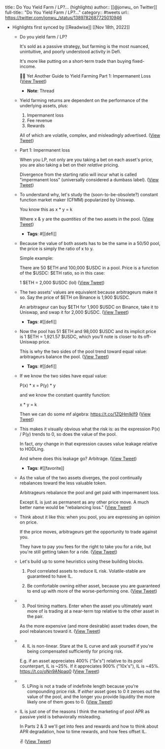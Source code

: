 title:: Do You Yield Farm / LP?... (highlights)
author:: [[@jonwu_ on Twitter]]
full-title:: "Do You Yield Farm / LP?..."
category:: #tweets
url:: https://twitter.com/jonwu_/status/1389782687725010946

- Highlights first synced by [[Readwise]] [[Nov 18th, 2022]]
	- Do you yield farm / LP?
	  
	  It's sold as a passive strategy, but farming is the most nuanced, unintuitive, and poorly understood activity in Defi.
	  
	  It's more like putting on a short-term trade than buying fixed-income.
	  
	  🧑‍🌾 Yet Another Guide to Yield Farming
	  Part 1: Impermanent Loss ([View Tweet](https://twitter.com/jonwu_/status/1389782646000078850))
		- **Note**: Thread
	- Yield farming returns are dependent on the performance of the underlying assets, plus:
	  
	  1) Impermanent loss
	  2) Fee revenue
	  3) Rewards
	  
	  All of which are volatile, complex, and misleadingly advertised. ([View Tweet](https://twitter.com/jonwu_/status/1389782648118251522))
	- Part 1: Impermanent loss
	  
	  When you LP, not only are you taking a bet on each asset's price, you are also taking a bet on their *relative* pricing.
	  
	  Divergence from the starting ratio will incur what is called "impermanent loss" (universally considered a dumbass label). ([View Tweet](https://twitter.com/jonwu_/status/1389782650546708481))
	- To understand why, let's study the (soon-to-be-obsolete?) constant function market maker (CFMM) popularized by Uniswap.
	  
	  You know this as 
	  x * y = k
	  
	  Where x & y are the *quantities* of the two assets in the pool. ([View Tweet](https://twitter.com/jonwu_/status/1389782654564847616))
		- **Tags**: #[[defi]]
	- Because the value of both assets has to be the same in a 50/50 pool, the price is simply the ratio of x to y.
	  
	  Simple example:
	  
	  There are 50 $ETH and 100,000 $USDC in a pool. Price is a function of the $USDC: $ETH ratio, so in this case:
	  
	  1 $ETH = 2,000 $USDC (lol) ([View Tweet](https://twitter.com/jonwu_/status/1389782661779099649))
	- The two assets' values are equivalent because arbitrageurs make it so. Say the price of $ETH on Binance is 1,900 $USDC.
	  
	  An arbitrageur can buy $ETH for 1,900 $USDC on Binance, take it to Uniswap, and swap it for 2,000 $USDC. ([View Tweet](https://twitter.com/jonwu_/status/1389782664606109696))
		- **Tags**: #[[defi]]
	- Now the pool has 51 $ETH and 98,000 $USDC and its implicit price is 1 $ETH = 1,921.57 $USDC, which you'll note is closer to its off-Uniswap price.
	  
	  This is why the two sides of the pool trend toward equal value: arbitrageurs balance the pool. ([View Tweet](https://twitter.com/jonwu_/status/1389782666858409986))
		- **Tags**: #[[defi]]
	- If we know the two sides have equal value:
	  
	  P(x) * x = P(y) * y
	  
	  and we know the constant quantity function:
	  
	  x * y = k
	  
	  Then we can do some mf algebra: https://t.co/1ZQHmIkIf9 ([View Tweet](https://twitter.com/jonwu_/status/1389782670448676864))
	- This makes it visually obvious what the risk is: as the expression P(x) / P(y) trends to 0, so does the value of the pool.
	  
	  In fact, *any* change in that expression causes value leakage relative to HODLing.
	  
	  And where does this leakage go? Arbitrage. ([View Tweet](https://twitter.com/jonwu_/status/1389782672197754880))
		- **Tags**: #[[favorite]]
	- As the value of the two assets diverges, the pool continually rebalances toward the less valuable token.
	  
	  Arbitrageurs rebalance the pool and get paid with impermanent loss.
	  
	  Except IL is just as permanent as any other price move. A much better name would be "rebalancing loss." ([View Tweet](https://twitter.com/jonwu_/status/1389782674378788864))
	- Think about it like this: when you pool, you are expressing an opinion on price.
	  
	  If the price moves, arbitrageurs get the opportunity to trade against you.
	  
	  They have to pay you fees for the right to take you for a ride, but you're still getting taken for a ride. ([View Tweet](https://twitter.com/jonwu_/status/1389782675796463616))
	- Let's build up to some heuristics using these building blocks.
	  
	  1. Pool correlated assets to reduce IL risk. Volatile-stable are guaranteed to have IL.
	  
	  2.  Be comfortable owning either asset, because you are guaranteed to end up with more of the worse-performing one. ([View Tweet](https://twitter.com/jonwu_/status/1389782677285482498))
	- 3. Pool timing matters. Enter when the asset you ultimately want more of is trading at a near-term top relative to the other asset in the pair.
	  
	  As the more expensive (and more desirable) asset trades down, the pool rebalances toward it. ([View Tweet](https://twitter.com/jonwu_/status/1389782678669508611))
	- 4. IL is non-linear. Stare at the IL curve and ask yourself if you're being compensated sufficiently for pricing risk.
	  
	  E.g. if an asset appreciates 400% ("5x's") relative to its pool counterpart, IL is ~25%. If it appreciates 900% ("10x's"), IL is ~45%. https://t.co/oNn9ANpaq0 ([View Tweet](https://twitter.com/jonwu_/status/1389782683312697346))
	- 5. LPing is not a trade of indefinite length because you're compounding price risk. If *either* asset goes to 0 it zeroes out the value of the pool, and the longer you provide liquidity the more likely one of them goes to 0. ([View Tweet](https://twitter.com/jonwu_/status/1389782685732818944))
	- IL is just one of the reasons I think the marketing of pool APR as passive yield is behaviorally misleading.
	  
	  In Parts 2 & 3 we'll get into fees and rewards and how to think about APR degradation, how to time rewards, and how fees offset IL.
	  
	  ✌️ ([View Tweet](https://twitter.com/jonwu_/status/1389782687725010946))